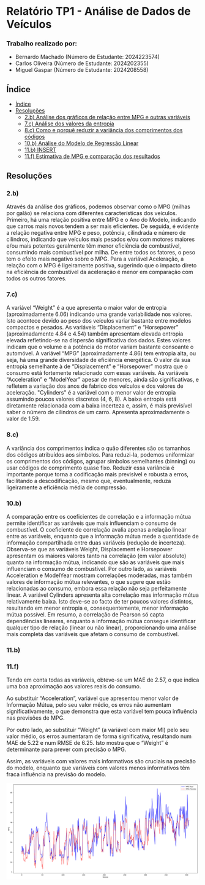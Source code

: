 # Relatório TP1 - Análise de Dados de Veículos

### Trabalho realizado por:

- Bernardo Machado (Número de Estudante: 2024223574)
- Carlos Oliveira (Número de Estudante: 2024202355)
- Miguel Gaspar (Número de Estudante: 2024208558)

## Índice

- [Índice](#relatório-tp1---análise-de-dados-de-veículos)
- [Resoluções](#resoluções)
  - [2.b) Análise dos gráficos de relação entre MPG e outras variáveis](#2b)
  - [7.c) Análise dos valores da entropia](#7c)
  - [8.c) Como e porquê reduzir a variância dos comprimentos dos códigos](#8c)
  - [10.b) Análise do Modelo de Regressão Linear](#10b)
  - [11.b) INSERT](#11b)
  - [11.f) Estimativa de MPG e comparação dos resultados](#11f)

## Resoluções

### 2.b)

Através da análise dos gráficos, podemos observar como o MPG (milhas por galão) se relaciona com diferentes características dos veículos. Primeiro, há uma relação positiva entre MPG e o Ano do Modelo, indicando que carros mais novos tendem a ser mais eficientes. De seguida, é evidente a relação negativa entre MPG e peso, potência, cilindrada e número de cilindros, indicando que veículos mais pesados e/ou com motores maiores e/ou mais potentes geralmente têm menor eficiência de combustível, consumindo mais combustível por milha. De entre todos os fatores, o peso tem o efeito mais negativo sobre o MPG. Para a variável Aceleração, a relação com o MPG é ligeiramente positiva, sugerindo que o impacto direto na eficiência de combustível da aceleração é menor em comparação com todos os outros fatores.

### 7.c)

A variável “Weight” é a que apresenta o maior valor de entropia (aproximadamente 6.06) indicando uma grande variabilidade nos valores. Isto acontece devido ao peso dos veículos variar bastante entre modelos compactos e pesados.
As variáveis “Displacement” e “Horsepower” (aproximadamente 4.84 e 4.54) também apresentam elevada entropia elevada refletindo-se na dispersão significativa dos dados. Estes valores indicam que o volume e a potência do motor variam bastante consoante o automóvel.
A variável “MPG” (aproximadamente 4.86) tem entropia alta, ou seja, há uma grande diversidade de eficiência energética. O valor da sua entropia semelhante à de “Displacement” e “Horsepower” mostra que o consumo está fortemente relacionado com essas variáveis.
As variáveis “Acceleration” e “ModelYear” apesar de menores, ainda são significativas, e refletem a variação dos anos de fabrico dos veículos e dos valores de aceleração.
"Cylinders" é a variável com o menor valor de entropia assumindo poucos valores discretos (4, 6, 8). A baixa entropia está diretamente relacionada com a baixa incerteza e, assim, é mais previsível saber o número de cilindros de um carro. Apresenta aproximadamente o valor de 1.59.

### 8.c)

A variância dos comprimentos indica o quão diferentes são os tamanhos dos códigos atribuídos aos símbolos. Para reduzi-la, podemos uniformizar os comprimentos dos códigos, agrupar símbolos semelhantes (binning) ou usar códigos de comprimento quase fixo. Reduzir essa variância é importante porque torna a codificação mais previsível e robusta a erros, facilitando a descodificação, mesmo que, eventualmente, reduza ligeiramente a eficiência média de compressão.

### 10.b)

A comparação entre os coeficientes de correlação e a informação mútua permite identificar as variáveis que mais influenciam o consumo de combustível. O coeficiente de correlação avalia apenas a relação linear entre as variáveis, enquanto que a informação mútua mede a quantidade de informação compartilhada entre duas variáveis (redução de incerteza).
Observa-se que as variáveis Weight, Displacement e Horsepower apresentam os maiores valores tanto na correlação (em valor absoluto) quanto na informação mútua, indicando que são as variáveis que mais influenciam o consumo de combustível.
Por outro lado, as variáveis Acceleration e ModelYear mostram correlações moderadas, mas também valores de informação mútua relevantes, o que sugere que estão relacionadas ao consumo, embora essa relação não seja perfeitamente linear.
A variável Cylinders apresenta alta correlação mas informação mútua relativamente baixa. Isto deve-se ao facto de ter poucos valores distintos, resultando em menor entropia e, consequentemente, menor informação mútua possível.
Em resumo, a correlação de Pearson só capta dependências lineares, enquanto a informação mútua consegue identificar qualquer tipo de relação (linear ou não linear), proporcionando uma análise mais completa das variáveis que afetam o consumo de combustível.

### 11.b)

### 11.f)

Tendo em conta todas as variáveis, obteve-se um MAE de 2.57, o que indica uma boa aproximação aos valores reais do consumo.

Ao substituir “Acceleration”, variável que apresentou menor valor de Informação Mútua, pelo seu valor médio, os erros não aumentam significativamente, o que demonstra que esta variável tem pouca influência nas previsões de MPG.

Por outro lado, ao substituir “Weight” (a variável com maior MI) pelo seu valor médio, os erros aumentaram de forma significativa, resultando num MAE de 5.22 e num RMSE de 6.25. Isto mostra que o “Weight” é determinante para prever com precisão o MPG.

Assim, as variáveis com valores mais informativos são cruciais na precisão do modelo, enquanto que variáveis com valores menos informativos têm fraca influência na previsão do modelo.

![Gráfico Comparação MPG Real Vs. MPG Previsto](./guide/MPG%20Real%20Vs.%20MPG%20Previsto.jpg)
